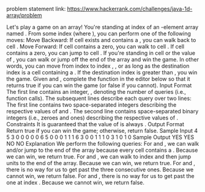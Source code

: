 problem statement link: https://www.hackerrank.com/challenges/java-1d-array/problem

Let's play a game on an array! You're standing at index  of an -element array named . From some index  (where ), you can perform one of the following moves:
Move Backward: If cell  exists and contains a , you can walk back to cell .
Move Forward:
If cell  contains a zero, you can walk to cell .
If cell  contains a zero, you can jump to cell .
If you're standing in cell  or the value of , you can walk or jump off the end of the array and win the game.
In other words, you can move from index  to index , , or  as long as the destination index is a cell containing a . If the destination index is greater than , you win the game.
Given  and , complete the function in the editor below so that it returns true if you can win the game (or false if you cannot).
Input Format
The first line contains an integer, , denoting the number of queries (i.e., function calls).
The  subsequent lines describe each query over two lines:
The first line contains two space-separated integers describing the respective values of  and .
The second line contains  space-separated binary integers (i.e., zeroes and ones) describing the respective values of .
Constraints
It is guaranteed that the value of  is always .
Output Format
Return true if you can win the game; otherwise, return false.
Sample Input
4
5 3
0 0 0 0 0
6 5
0 0 0 1 1 1
6 3
0 0 1 1 1 0
3 1
0 1 0
Sample Output
YES
YES
NO
NO
Explanation
We perform the following  queries:
For  and , we can walk and/or jump to the end of the array because every cell contains a . Because we can win, we return true.
For  and , we can walk to index  and then jump  units to the end of the array. Because we can win, we return true.
For  and , there is no way for us to get past the three consecutive ones. Because we cannot win, we return false.
For  and , there is no way for us to get past the one at index . Because we cannot win, we return false.
